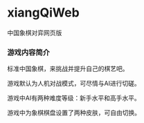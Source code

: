 # xiangQiWeb

中国象棋对弈网页版

### 游戏内容简介

标准中国象棋，来挑战并提升自己的棋艺吧。

游戏默认为人机对战模式，可尽情与AI进行切磋。

游戏中AI有两种难度等级：新手水平和高手水平。

游戏中为象棋棋盘设置了两种皮肤，可自由切换。